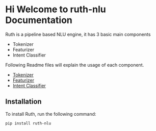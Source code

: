 # Hi Welcome to ruth-nlu Documentation

Ruth is a pipeline based NLU engine, it has 3 basic main components
- Tokenizer
- Featurizer
- Intent Classifier

Following Readme files will explain the usage of each component.
- [Tokenizer](tokenizers.md)
- [Featurizer](featurizers.md)
- [Intent Classifier](classifiers.md)

## Installation

To install Ruth, run the following command:

```bash
pip install ruth-nlu
```